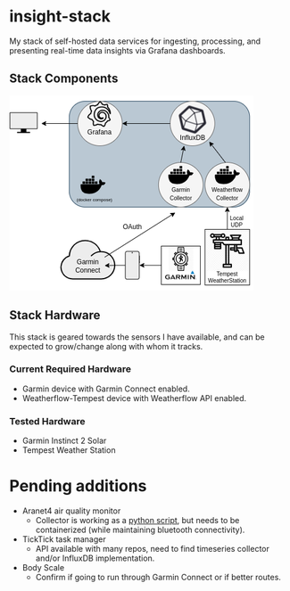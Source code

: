 # insight-stack
My stack of self-hosted data services for ingesting, processing, and presenting real-time data insights via Grafana dashboards.


## Stack Components
![alt text](doc/insightstack.png)


## Stack Hardware
This stack is geared towards the sensors I have available, and can be expected to grow/change along with whom it tracks. 

### Current Required Hardware
- Garmin device with Garmin Connect enabled.
- Weatherflow-Tempest device with Weatherflow API enabled.

### Tested Hardware
- Garmin Instinct 2 Solar
- Tempest Weather Station


# Pending additions
- Aranet4 air quality monitor
    - Collector is working as a [python script](https://github.com/Anrijs/Aranet4-Python/tree/master), but needs to be containerized (while maintaining bluetooth connectivity). 
- TickTick task manager
    - API available with many repos, need to find timeseries collector and/or InfluxDB implementation.
- Body Scale
    - Confirm if going to run through Garmin Connect or if better routes. 


